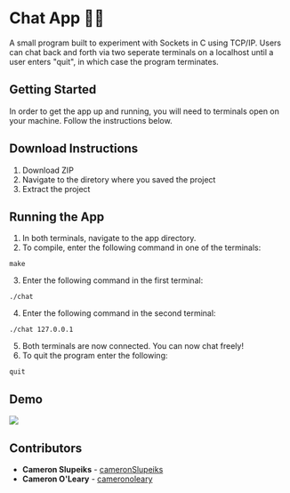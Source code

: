 # Chat App 👨‍💻
A small program built to experiment with Sockets in C using TCP/IP. Users can chat back and forth via two seperate terminals on a localhost until a user enters "quit", in which case the program terminates.

## Getting Started
In order to get the app up and running, you will need to terminals open on your machine. Follow the instructions below.

## Download Instructions
1) Download ZIP
2) Navigate to the diretory where you saved the project
3) Extract the project

## Running the App
1) In both terminals, navigate to the app directory.
2) To compile, enter the following command in one of the terminals:
```
make
```
3) Enter the following command in the first terminal:
```
./chat
```
4) Enter the following command in the second terminal:
```
./chat 127.0.0.1
```
5) Both terminals are now connected. You can now chat freely! 
6) To quit the program enter the following:
```
quit
```
## Demo
![](demo.gif)

## Contributors

* **Cameron Slupeiks** - [cameronSlupeiks](https://github.com/cameronSlupeiks)
* **Cameron O'Leary**  - [cameronoleary](https://github.com/cameronoleary)

